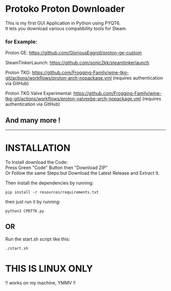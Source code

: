 # Protoko Proton Downloader
This is my first GUI Application in Python using PYQT6.  
It lets you download various compatibility tools for Steam.  
### for Example:  

Proton GE: https://github.com/GloriousEggroll/proton-ge-custom  

SteamTinkerLaunch: https://github.com/sonic2kk/steamtinkerlaunch  

Proton TKG: https://github.com/Frogging-Family/wine-tkg-git/actions/workflows/proton-arch-nopackage.yml (requires authentication via GitHub)  

Proton TKG Valve Experimental: https://github.com/Frogging-Family/wine-tkg-git/actions/workflows/proton-valvexbe-arch-nopackage.yml (requires authentication via GitHub)

## And many more !

________________________________________________________________________________________________________________________________________________________________________

# INSTALLATION
To Install download the Code:  
Press Green "Code" Button then "Download ZIP"  
Or Follow the same Steps but Download the Latest Release and Extract It.  
  
Then install the dependencies by running:
```console
pip install -r resources/requirements.txt
```  
then just run it by running:
```console
python3 CPDTTK.py
```
## OR
Run the start.sh script like this:
```console
./start.sh
```
# THIS IS LINUX ONLY  
!! works on my machine, YMMV !!

